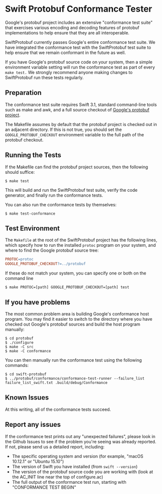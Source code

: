 # Swift Protobuf Conformance Tester

Google's protobuf project includes an extensive "conformance test suite"
that exercises various encoding and decoding features of protobuf
implementations to help ensure that they are all interoperable.

SwiftProtobuf currently passes Google's entire conformance test suite.
We have integrated the conformance test with the SwiftProtobuf test
suite to help ensure that we remain conformant in the future as well.

If you have Google's protobuf source code on your system, then a
simple environment variable setting will run the conformance test
as part of every `make test.`
We strongly recommend anyone making changes to SwiftProtobuf run
these tests regularly.

## Preparation

The conformance test suite requires Swift 3.1, standard command-line
tools such as make and awk, and a full source checkout of
[Google's protobuf project](https://github.com/protocolbuffers/protobuf).

The Makefile assumes by default that the protobuf project
is checked out in an adjacent directory.
If this is not true, you should set the `GOOGLE_PROTOBUF_CHECKOUT`
environment variable to the full path of the protobuf checkout.

## Running the Tests

If the Makefile can find the protobuf project sources, then
the following should suffice:
```console
$ make test
```
This will build and run the SwiftProtobuf test suite,
verify the code generator, and finally run the conformance tests.

You can also run the conformance tests by themselves:
```console
$ make test-conformance
```

## Test Environment

The `Makefile` at the root of the SwiftProtobuf project has the
following lines, which specify how to run the installed `protoc`
program on your system, and where to find the Google protobuf source
tree:
```Makefile
PROTOC=protoc
GOOGLE_PROTOBUF_CHECKOUT?=../protobuf
```

If these do not match your system, you can specify one or both
on the command line
```
$ make PROTOC=[path] GOOGLE_PROTOBUF_CHECKOUT=[path] test
```

## If you have problems

The most common problem area is building Google's conformance host
program.  You may find it easier to switch to the directory where you
have checked out Google's protobuf sources and build the host program
manually:
```console
$ cd protobuf
$ ./configure
$ make -C src
$ make -C conformance
```

You can then manually run the conformance test using the following commands:
```console
$ cd swift-protobuf
$ ../protobuf/conformance/conformance-test-runner --failure_list failure_list_swift.txt .build/debug/Conformance
```

## Known Issues

At this writing, all of the conformance tests succeed.

## Report any issues

If the conformance test prints out any "unexpected failures", please
look in the Github Issues to see if the problem you're seeing was
already reported.  If not, please send us a detailed report,
including:
* The specific operating system and version (for example, "macOS 10.12.1" or "Ubuntu 15.10")
* The version of Swift you have installed (from `swift --version`)
* The version of the protobuf source code you are working with (look at the AC_INIT line near the top of configure.ac)
* The full output of the conformance test run, starting with "CONFORMANCE TEST BEGIN"

